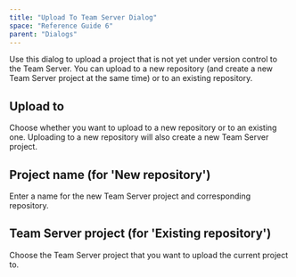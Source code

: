 ```yaml
---
title: "Upload To Team Server Dialog"
space: "Reference Guide 6"
parent: "Dialogs"
---
```

Use this dialog to upload a project that is not yet under version control to the Team Server. You can upload to a new repository (and create a new Team Server project at the same time) or to an existing repository.

## Upload to

Choose whether you want to upload to a new repository or to an existing one. Uploading to a new repository will also create a new Team Server project.

## Project name (for 'New repository')

Enter a name for the new Team Server project and corresponding repository.

## Team Server project (for 'Existing repository')

Choose the Team Server project that you want to upload the current project to.
